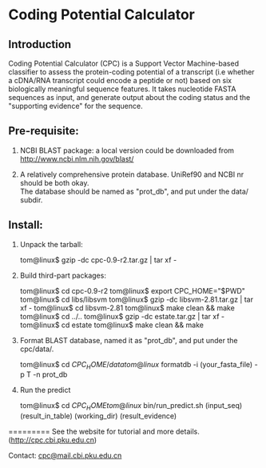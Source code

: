 Coding Potential Calculator
===========================

Introduction
------------

Coding Potential Calculator (CPC) is a Support Vector Machine-based
classifier to assess the protein-coding potential of a transcript (i.e
whether a cDNA/RNA transcript could encode a peptide or not) based on
six biologically meaningful sequence features. It takes nucleotide
FASTA sequences as input, and generate output about the coding status
and the "supporting evidence" for the sequence.

Pre-requisite:
--------------

  1. NCBI BLAST package: a local version could be downloaded from http://www.ncbi.nlm.nih.gov/blast/

  2. A relatively comprehensive protein database. UniRef90 and NCBI nr
     should be both okay.  
     The database should be named as "prot_db", and put under the data/
     subdir.

Install:
-------

  1. Unpack the tarball:

        tom@linux$ gzip -dc cpc-0.9-r2.tar.gz | tar xf -

  2. Build third-part packages: 

        tom@linux$ cd cpc-0.9-r2
        tom@linux$ export CPC_HOME="$PWD"
        tom@linux$ cd libs/libsvm
        tom@linux$ gzip -dc libsvm-2.81.tar.gz | tar xf -
        tom@linux$ cd libsvm-2.81
        tom@linux$ make clean && make
        tom@linux$ cd ../..
        tom@linux$ gzip -dc estate.tar.gz | tar xf -
        tom@linux$ cd estate
        tom@linux$ make clean && make

  3. Format BLAST database, named it as "prot_db", and put under the cpc/data/.

        tom@linux$ cd $CPC_HOME/data
        tom@linux$ formatdb -i (your_fasta_file) -p T -n prot_db

  4. Run the predict

        tom@linux$ cd $CPC_HOME
        tom@linux$ bin/run_predict.sh (input_seq) (result_in_table) (working_dir) (result_evidence)



=========
See the website for tutorial and more details. (http://cpc.cbi.pku.edu.cn)

Contact: cpc@mail.cbi.pku.edu.cn
